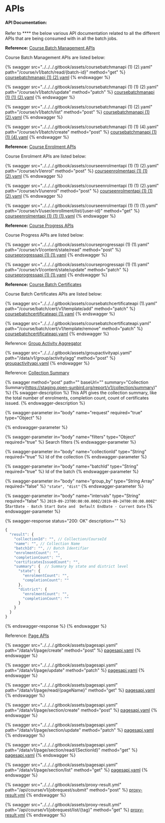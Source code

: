 # APIs

#### API Documentation:

Refer to \*\*\*\* the below various API documentation related to all the different APIs that are being consumed with in all the batch jobs.

**Reference:** [Course Batch Management APIs](http://docs.sunbird.org/latest/apis/coursebatchmanapi/)

Course Batch Management APIs are listed below:

{% swagger src="../../../.gitbook/assets/coursebatchmanapi (1) (2).yaml" path="/course/v1/batch/read/{batch-id}" method="get" %}
[coursebatchmanapi (1) (2).yaml](<../../../.gitbook/assets/coursebatchmanapi (1) (2).yaml>)
{% endswagger %}

{% swagger src="../../../.gitbook/assets/coursebatchmanapi (1) (1) (2).yaml" path="/course/v1/batch/update" method="patch" %}
[coursebatchmanapi (1) (1) (2).yaml](<../../../.gitbook/assets/coursebatchmanapi (1) (1) (2).yaml>)
{% endswagger %}

{% swagger src="../../../.gitbook/assets/coursebatchmanapi (1) (2).yaml" path="/course/v1/batch/list" method="post" %}
[coursebatchmanapi (1) (2).yaml](<../../../.gitbook/assets/coursebatchmanapi (1) (2).yaml>)
{% endswagger %}

{% swagger src="../../../.gitbook/assets/coursebatchmanapi (1) (1) (4).yaml" path="/course/v1/batch/create" method="post" %}
[coursebatchmanapi (1) (1) (4).yaml](<../../../.gitbook/assets/coursebatchmanapi (1) (1) (4).yaml>)
{% endswagger %}

**Reference:** [Course Enrolment APIs](http://docs.sunbird.org/latest/apis/courseenrolmentapi/)

Course Enrolment APIs are listed below:

{% swagger src="../../../.gitbook/assets/courseenrolmentapi (1) (1) (2).yaml" path="/course/v1/enrol" method="post" %}
[courseenrolmentapi (1) (1) (2).yaml](<../../../.gitbook/assets/courseenrolmentapi (1) (1) (2).yaml>)
{% endswagger %}

{% swagger src="../../../.gitbook/assets/courseenrolmentapi (1) (1) (2).yaml" path="/course/v1/unenrol" method="post" %}
[courseenrolmentapi (1) (1) (2).yaml](<../../../.gitbook/assets/courseenrolmentapi (1) (1) (2).yaml>)
{% endswagger %}

{% swagger src="../../../.gitbook/assets/courseenrolmentapi (1) (1) (1).yaml" path="/course/v1/user/enrollment/list/{user-id}" method="get" %}
[courseenrolmentapi (1) (1) (1).yaml](<../../../.gitbook/assets/courseenrolmentapi (1) (1) (1).yaml>)
{% endswagger %}

**Reference:** [Course Progress APIs](http://docs.sunbird.org/latest/apis/courseprogressapi/)

Course Progress APIs are listed below:

{% swagger src="../../../.gitbook/assets/courseprogressapi (1) (1).yaml" path="/course/v1/content/state/read" method="post" %}
[courseprogressapi (1) (1).yaml](<../../../.gitbook/assets/courseprogressapi (1) (1).yaml>)
{% endswagger %}

{% swagger src="../../../.gitbook/assets/courseprogressapi (1) (1).yaml" path="/course/v1/content/state/update" method="patch" %}
[courseprogressapi (1) (1).yaml](<../../../.gitbook/assets/courseprogressapi (1) (1).yaml>)
{% endswagger %}

**Reference:** [Course Batch Certificates](http://docs.sunbird.org/latest/apis/coursebatchcertificateapi/)

Course Batch Certificates APIs are listed below:

{% swagger src="../../../.gitbook/assets/coursebatchcertificateapi (1).yaml" path="/course/batch/cert/v1/template/add" method="patch" %}
[coursebatchcertificateapi (1).yaml](<../../../.gitbook/assets/coursebatchcertificateapi (1).yaml>)
{% endswagger %}

{% swagger src="../../../.gitbook/assets/coursebatchcertificateapi.yaml" path="/course/batch/cert/v1/template/remove" method="patch" %}
[coursebatchcertificateapi.yaml](../../../.gitbook/assets/coursebatchcertificateapi.yaml)
{% endswagger %}

Reference: [Group Activity Aggregator](http://docs.sunbird.org/latest/apis/groupactivityapi/#tag/Group-Activity-Apis)

{% swagger src="../../../.gitbook/assets/groupactivityapi.yaml" path="/data/v1/group/activity/agg" method="post" %}
[groupactivityapi.yaml](../../../.gitbook/assets/groupactivityapi.yaml)
{% endswagger %}

Reference: [Collection Summary](https://project-sunbird.atlassian.net/wiki/spaces/AN/pages/1121058947/Design+Druid+Proxy+API)

{% swagger method="post" path="" baseUrl="" summary="Collection Summary(https://staging.open-sunbird.org/report/v1/collection/summary)" %}
{% swagger-description %}
This API gives the collection summary, like the total number of enrolments, completion count, count of certificates issued.
{% endswagger-description %}

{% swagger-parameter in="body" name="request" required="true" type="Object" %}

{% endswagger-parameter %}

{% swagger-parameter in="body" name="filters" type="Object" required="true" %}
Search filters
{% endswagger-parameter %}

{% swagger-parameter in="body" name="collectionId" type="String" required="true" %}
Id of the collection
{% endswagger-parameter %}

{% swagger-parameter in="body" name="batchId" type="String" required="true" %}
Id of the batch
{% endswagger-parameter %}

{% swagger-parameter in="body" name="group_by" type="String Array" required="false" %}
`"state", "dist"`
{% endswagger-parameter %}

{% swagger-parameter in="body" name="intervals" type="String" required="false" %}
`2019-09-23T00:00:00.000Z/2019-09-24T00:00:00.000Z"` St`artDate - Batch Start Date and  Default EndDate - Current Date`
{% endswagger-parameter %}

{% swagger-response status="200: OK" description="" %}
```javascript
{
  "result": {
    "collectionId": "", // Collection/CourseId
    "name": "", // Collection Name
    "batchId": "", // Batch Identifier
    "enrolmentCount": "",
    "completionCount": "",
    "certificatesIssuedCount": "",
    "summary": {  // Summary by state and district level
      "state": {
        "enrolmentCount": "",
        "completionCount": ""
      },
      "district": {
        "enrolmentCount": "",
        "completionCount": ""
      }
    }
  }
}
```
{% endswagger-response %}
{% endswagger %}

Reference: [Page APIs](http://docs.sunbird.org/latest/apis/pagesapi/)

{% swagger src="../../../.gitbook/assets/pagesapi.yaml" path="/data/v1/page/create" method="post" %}
[pagesapi.yaml](../../../.gitbook/assets/pagesapi.yaml)
{% endswagger %}

{% swagger src="../../../.gitbook/assets/pagesapi.yaml" path="/data/v1/page/update" method="patch" %}
[pagesapi.yaml](../../../.gitbook/assets/pagesapi.yaml)
{% endswagger %}

{% swagger src="../../../.gitbook/assets/pagesapi.yaml" path="/data/v1/page/read/{pageName}" method="get" %}
[pagesapi.yaml](../../../.gitbook/assets/pagesapi.yaml)
{% endswagger %}

{% swagger src="../../../.gitbook/assets/pagesapi.yaml" path="/data/v1/page/section/create" method="post" %}
[pagesapi.yaml](../../../.gitbook/assets/pagesapi.yaml)
{% endswagger %}

{% swagger src="../../../.gitbook/assets/pagesapi.yaml" path="/data/v1/page/section/update" method="patch" %}
[pagesapi.yaml](../../../.gitbook/assets/pagesapi.yaml)
{% endswagger %}

{% swagger src="../../../.gitbook/assets/pagesapi.yaml" path="/data/v1/page/section/read/{SectionId}" method="get" %}
[pagesapi.yaml](../../../.gitbook/assets/pagesapi.yaml)
{% endswagger %}

{% swagger src="../../../.gitbook/assets/pagesapi.yaml" path="/data/v1/page/section/list" method="get" %}
[pagesapi.yaml](../../../.gitbook/assets/pagesapi.yaml)
{% endswagger %}

{% swagger src="../../../.gitbook/assets/proxy-result.yml" path="/api/course/v1/jobrequest/submit" method="post" %}
[proxy-result.yml](../../../.gitbook/assets/proxy-result.yml)
{% endswagger %}

{% swagger src="../../../.gitbook/assets/proxy-result.yml" path="/api/course/v1/jobrequest/list/{tag}" method="get" %}
[proxy-result.yml](../../../.gitbook/assets/proxy-result.yml)
{% endswagger %}
